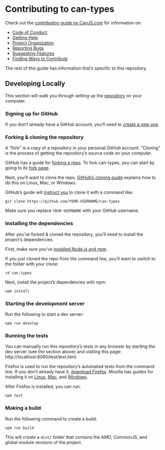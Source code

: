 # Contributing to can-types

Check out the [contribution guide on CanJS.com](https://canjs.com/doc/guides/contribute.html) for information on:

- [Code of Conduct](https://canjs.com/doc/guides/contribute.html#CodeofConduct)
- [Getting Help](https://canjs.com/doc/guides/contribute.html#GettingHelp)
- [Project Organization](https://canjs.com/doc/guides/contributing/project-organization.html)
- [Reporting Bugs](https://canjs.com/doc/guides/contributing/bug-report.html)
- [Suggesting Features](https://canjs.com/doc/guides/contributing/feature-suggestion.html)
- [Finding Ways to Contribute](https://canjs.com/doc/guides/contributing/finding-ways-to-contribute.html)

The rest of this guide has information that’s specific to this repository.

## Developing Locally

This section will walk you through setting up the [repository](https://github.com/canjs/can-types) on your computer.

### Signing up for GitHub

If you don’t already have a GitHub account, you’ll need to [create a new one](https://help.github.com/articles/signing-up-for-a-new-github-account/).

### Forking & cloning the repository

A “fork” is a copy of a repository in your personal GitHub account. “Cloning” is the process of getting the repository’s source code on your computer.

GitHub has a guide for [forking a repo](https://help.github.com/articles/fork-a-repo/). To fork can-types, you can start by going to its [fork page](https://github.com/canjs/can-types/fork).

Next, you’ll want to clone the repo. [GitHub’s cloning guide](https://help.github.com/articles/cloning-a-repository/) explains how to do this on Linux, Mac, or Windows.

GitHub’s guide will [instruct you](https://help.github.com/articles/fork-a-repo/#step-2-create-a-local-clone-of-your-fork) to clone it with a command like:

```shell
git clone https://github.com/YOUR-USERNAME/can-types
```

Make sure you replace `YOUR-USERNAME` with your GitHub username.

### Installing the dependencies

After you’ve forked & cloned the repository, you’ll need to install the project’s dependencies.

First, make sure you’ve [installed Node.js and npm](https://docs.npmjs.com/getting-started/installing-node).

If you just cloned the repo from the command line, you’ll want to switch to the folder with your clone:

```shell
cd can-types
```

Next, install the project’s dependencies with npm:

```shell
npm install
```

### Starting the development server

Run the following to start a dev server:

```shell
npm run develop
```

### Running the tests

You can manually run this repository’s tests in any browser by starting the dev server (see the section above) and visiting this page: http://localhost:8080/test/test.html

Firefox is used to run the repository’s automated tests from the command line. If you don’t already have it, [download Firefox](https://www.mozilla.org/en-US/firefox/new/). Mozilla has guides for installing it on [Linux](https://support.mozilla.org/t5/Install-and-Update/Install-Firefox-on-Linux/ta-p/2516), [Mac](https://support.mozilla.org/t5/Install-and-Update/How-to-download-and-install-Firefox-on-Mac/ta-p/3453), and [Windows](https://support.mozilla.org/t5/Install-and-Update/How-to-download-and-install-Firefox-on-Windows/ta-p/2210).

After Firefox is installed, you can run:

```shell
npm test
```

### Making a build

Run the following command to create a build:

```shell
npm run build
```

This will create a `dist/` folder that contains the AMD, CommonJS, and global module versions of the project.

